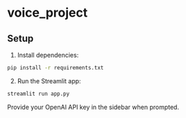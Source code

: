 # voice_project

## Setup

1. Install dependencies:

```bash
pip install -r requirements.txt
```

2. Run the Streamlit app:

```bash
streamlit run app.py
```

Provide your OpenAI API key in the sidebar when prompted.

